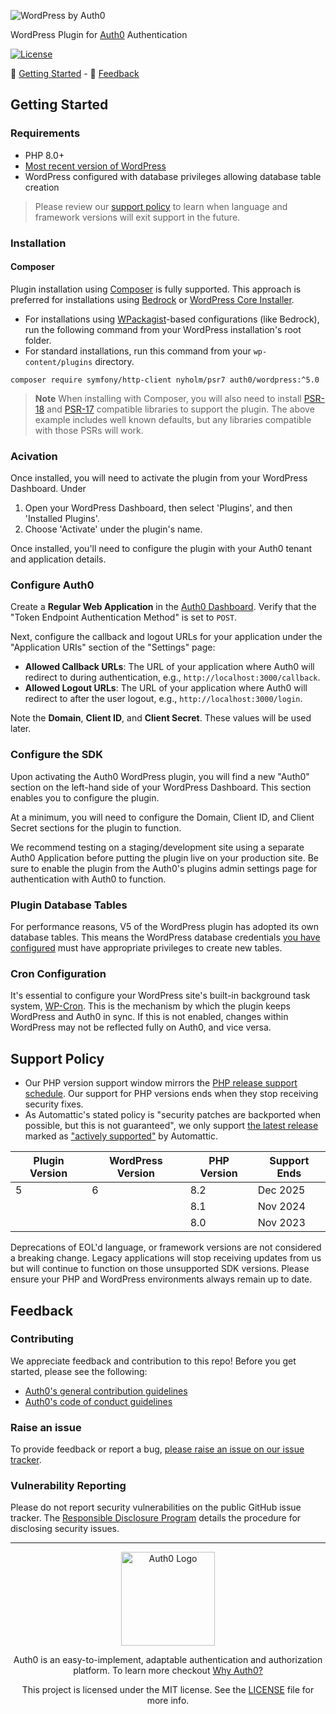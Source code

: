 ![WordPress by Auth0](https://cdn.auth0.com/website/sdks/banners/wp-auth0-banner.png)

WordPress Plugin for [Auth0](https://auth0.com) Authentication

[![License](https://img.shields.io/packagist/l/auth0/auth0-php)](https://doge.mit-license.org/)

:rocket: [Getting Started](#getting-started) - :speech_balloon: [Feedback](#feedback)

## Getting Started

### Requirements

- PHP 8.0+
- [Most recent version of WordPress](https://wordpress.org/news/category/releases/)
- WordPress configured with database privileges allowing database table creation

> Please review our [support policy](#support-policy) to learn when language and framework versions will exit support in the future.

### Installation

<!-- // Disabled while we complete this distribution configuration
#### Release Package
Releases are available from the Github repository [github.com/auth0/wordpress/releases](https://github.com/auth0/wordpress/releases), packaged as ZIP archives. Every release has an accompanying signature file for verification, if desired.

<details>
<summary><b>Verify a release signature with OpenSSL (recommended)</b></summary>

1. Download the public siging key from this repository
2. Put the repository's public signing key, the release's ZIP archive, and the release's signature file (ending in `.sign`) in the same directory.
3. Run the following command, substituting `RELEASE` with the filename of the release you downloaded:

```bash
openssl dgst -verify signing.key.pub -keyform PEM -sha256 -signature RELEASE.zip.sign -binary RELEASE.zip
```

'Verified OK' should be returned. If this is not the case, do not proceed with the installation.
</details>

1. Open your WordPress Dashboard, then click 'Plugins', and then 'Add New'.
2. Find the 'Upload Plugin' function at the top of the page, and use it to upload the release package you downloaded.

> **Note** Alternatively, you can extract the release package to your WordPress installation's `wp-content/plugins` directory.
-->

#### Composer
Plugin installation using [Composer](https://getcomposer.org/) is fully supported. This approach is preferred for installations using [Bedrock](https://roots.io/bedrock/) or [WordPress Core Installer](https://github.com/johnpbloch/wordpress-core-installer).

- For installations using [WPackagist](https://wpackagist.org/)-based configurations (like Bedrock), run the following command from your WordPress installation's root folder.
- For standard installations, run this command from your `wp-content/plugins` directory.

```
composer require symfony/http-client nyholm/psr7 auth0/wordpress:^5.0
```

> **Note**  When installing with Composer, you will also need to install [PSR-18](https://packagist.org/providers/psr/http-client-implementation) and [PSR-17](https://packagist.org/providers/psr/http-factory-implementation) compatible libraries to support the plugin. The above example includes well known defaults, but any libraries compatible with those PSRs will work.


<!-- // Disabled while we complete this distribution configuration
#### WordPress Dashboard

Installation from your WordPress dashboard is also supported. This approach first installs a small setup script that will verify that your host environment is compatible. Afterward, the latest plugin release will be downloaded from the GitHub repository, have it's file signature verified, and ultimately installed.

- Open your WordPress Dashboard.
- Click 'Plugins", then 'Add New', and search for 'Auth0'.
- Choose 'Install Now' to install the plugin.
-->

### Acivation

Once installed, you will need to activate the plugin from your WordPress Dashboard. Under

1. Open your WordPress Dashboard, then select 'Plugins', and then 'Installed Plugins'.
2. Choose 'Activate' under the plugin's name.

Once installed, you'll need to configure the plugin with your Auth0 tenant and application details.

### Configure Auth0

Create a **Regular Web Application** in the [Auth0 Dashboard](https://manage.auth0.com/#/applications). Verify that the "Token Endpoint Authentication Method" is set to `POST`.

Next, configure the callback and logout URLs for your application under the "Application URIs" section of the "Settings" page:

- **Allowed Callback URLs**: The URL of your application where Auth0 will redirect to during authentication, e.g., `http://localhost:3000/callback`.
- **Allowed Logout URLs**: The URL of your application where Auth0 will redirect to after the user logout, e.g., `http://localhost:3000/login`.

Note the **Domain**, **Client ID**, and **Client Secret**. These values will be used later.

### Configure the SDK

Upon activating the Auth0 WordPress plugin, you will find a new "Auth0" section on the left-hand side of your WordPress Dashboard. This section enables you to configure the plugin.

At a minimum, you will need to configure the Domain, Client ID, and Client Secret sections for the plugin to function.

We recommend testing on a staging/development site using a separate Auth0 Application before putting the plugin live on your production site. Be sure to enable the plugin from the Auth0's plugins admin settings page for authentication with Auth0 to function.

### Plugin Database Tables

For performance reasons, V5 of the WordPress plugin has adopted its own database tables. This means the WordPress database credentials [you have configured](https://wordpress.org/support/article/creating-database-for-wordpress/) must have appropriate privileges to create new tables.

### Cron Configuration

It's essential to configure your WordPress site's built-in background task system, [WP-Cron](https://developer.wordpress.org/plugins/cron/). This is the mechanism by which the plugin keeps WordPress and Auth0 in sync. If this is not enabled, changes within WordPress may not be reflected fully on Auth0, and vice versa.

## Support Policy

- Our PHP version support window mirrors the [PHP release support schedule](https://www.php.net/supported-versions.php). Our support for PHP versions ends when they stop receiving security fixes.
- As Automattic's stated policy is "security patches are backported when possible, but this is not guaranteed", we only support [the latest release](https://wordpress.org/news/category/releases/) marked as ["actively supported"](https://endoflife.date/wordpress) by Automattic.

| Plugin Version | WordPress Version | PHP Version | Support Ends |
| -------------- | ----------------- | ----------- | ------------ |
| 5              | 6                 | 8.2         | Dec 2025     |
|                |                   | 8.1         | Nov 2024     |
|                |                   | 8.0         | Nov 2023     |

Deprecations of EOL'd language, or framework versions are not considered a breaking change. Legacy applications will stop receiving updates from us but will continue to function on those unsupported SDK versions. Please ensure your PHP and WordPress environments always remain up to date.

## Feedback

### Contributing

We appreciate feedback and contribution to this repo! Before you get started, please see the following:

- [Auth0's general contribution guidelines](https://github.com/auth0/open-source-template/blob/master/GENERAL-CONTRIBUTING.md)
- [Auth0's code of conduct guidelines](https://github.com/auth0/open-source-template/blob/master/CODE-OF-CONDUCT.md)

### Raise an issue

To provide feedback or report a bug, [please raise an issue on our issue tracker](https://github.com/auth0/wp-auth0/issues).

### Vulnerability Reporting

Please do not report security vulnerabilities on the public GitHub issue tracker. The [Responsible Disclosure Program](https://auth0.com/whitehat) details the procedure for disclosing security issues.

---

<p align="center">
  <picture>
    <source media="(prefers-color-scheme: light)" srcset="https://cdn.auth0.com/website/sdks/logos/auth0_light_mode.png" width="150">
    <source media="(prefers-color-scheme: dark)" srcset="https://cdn.auth0.com/website/sdks/logos/auth0_dark_mode.png" width="150">
    <img alt="Auth0 Logo" src="https://cdn.auth0.com/website/sdks/logos/auth0_light_mode.png" width="150">
  </picture>
</p>

<p align="center">Auth0 is an easy-to-implement, adaptable authentication and authorization platform. To learn more checkout <a href="https://auth0.com/why-auth0">Why Auth0?</a></p>

<p align="center">This project is licensed under the MIT license. See the <a href="./LICENSE"> LICENSE</a> file for more info.</p>
